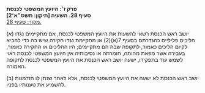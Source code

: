 **פרק ז׳: היועץ המשפטי לכנסת**  
**סעיף 28. השעיה [תיקון: תשס״א־2]**  
[מקור: סעיף 28. ](https://he.wikisource.org/wiki/חוק_הכנסת#סעיף_28)  

(א)
יושב ראש הכנסת רשאי להשעות את היועץ המשפטי לכנסת, אם מתקיימים נגדו הליכים פליליים כהגדרתם בסעיף 7(א)(2) או מתקיימת נגדו חקירה שיש בה כדי להביא לקיום הליכים כאמור, לתקופה שבה הם מתקיימים; היו ההליכים או החקירה כאמור, בעבירה אשר מפאת מהותה, חומרתה או נסיבותיה אין היועץ המשפטי לכנסת ראוי לשמש עוד בתפקידו, ישעה יושב ראש הכנסת את היועץ המשפטי לכנסת לתקופה האמורה.

(ב)
יושב ראש הכנסת לא ישעה את היועץ המשפטי לכנסת, אלא לאחר שנתן לו הזדמנות להשמיע את טענותיו בפניו. 